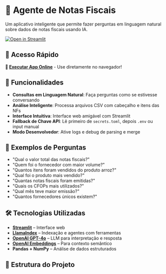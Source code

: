 # 🧾 Agente de Notas Fiscais

Um aplicativo inteligente que permite fazer perguntas em linguagem natural sobre dados de notas fiscais usando IA.

[![Open in Streamlit](https://static.streamlit.io/badges/streamlit_badge_black_white.svg)](https://agente-nota-fiscal.streamlit.app/)

## 🎯 Acesso Rápido

**🚀 [Executar App Online](https://agente-nota-fiscal.streamlit.app/)** - Use diretamente no navegador!

## 🚀 Funcionalidades

- **Consultas em Linguagem Natural**: Faça perguntas como se estivesse conversando  
- **Análise Inteligente**: Processa arquivos CSV com cabeçalho e itens das NFs  
- **Interface Intuitiva**: Interface web amigável com Streamlit  
- **Fallback de Chave API**: Lê primeiro de `secrets.toml`, depois `.env` ou input manual  
- **Modo Desenvolvedor**: Ative logs e debug de parsing e merge  

## 💬 Exemplos de Perguntas

- "Qual o valor total das notas fiscais?"
- "Quem foi o fornecedor com maior volume?"
- "Quantos itens foram vendidos do produto arroz?"
- "Qual foi o produto mais vendido?"
- "Quantas notas fiscais foram emitidas?"
- "Quais os CFOPs mais utilizados?"
- "Qual mês teve maior emissão?"
- "Quantos fornecedores únicos existem?"

## 🛠️ Tecnologias Utilizadas

- **[Streamlit](https://streamlit.io/)** – Interface web
- **[LlamaIndex](https://www.llamaindex.ai/)** – Indexação e agentes com ferramentas
- **[OpenAI GPT-4o](https://openai.com/)** – LLM para interpretação e resposta
- **[OpenAI Embeddings](https://platform.openai.com/docs/guides/embeddings)** – Para contexto semântico
- **Pandas + NumPy** – Análise de dados estruturados

## 📁 Estrutura do Projeto

